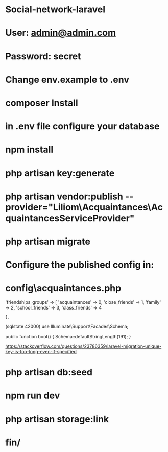 # Social-network-laravel

# User: admin@admin.com

# Password: secret

# Change env.example to .env

# composer Install

# in .env file configure your database

# npm install

# php artisan key:generate
# php artisan vendor:publish --provider="Liliom\Acquaintances\AcquaintancesServiceProvider"
# php artisan migrate
# Configure the published config in:

# config\acquaintances.php
'friendships_groups' => [
        'acquaintances' => 0,
        'close_friends' => 1,
        'family' => 2,
        'school_friends' => 3,
        'class_friends' => 4

    ],

(sqlstate 42000)
use Illuminate\Support\Facades\Schema;

public function boot()
{
Schema::defaultStringLength(191);
}

https://stackoverflow.com/questions/23786359/laravel-migration-unique-key-is-too-long-even-if-specified

# php artisan db:seed

# npm run dev

# php artisan storage:link

# fin/
